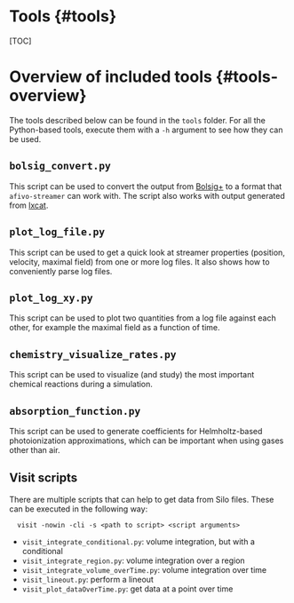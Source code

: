 # Tools {#tools}

[TOC]

# Overview of included tools {#tools-overview}

The tools described below can be found in the `tools` folder. For all the Python-based tools, execute them with a `-h` argument to see how they can be used.

## `bolsig_convert.py`

This script can be used to convert the output from [Bolsig+](https://us.lxcat.net/solvers/BolsigPlus/) to a format that `afivo-streamer` can work with. The script also works with output generated from [lxcat](https://lxcat.net).

## `plot_log_file.py`

This script can be used to get a quick look at streamer properties (position, velocity, maximal field) from one or more log files. It also shows how to conveniently parse log files.

## `plot_log_xy.py`

This script can be used to plot two quantities from a log file against each other, for example the maximal field as a function of time.

## `chemistry_visualize_rates.py`

This script can be used to visualize (and study) the most important chemical reactions during a simulation.

## `absorption_function.py`

This script can be used to generate coefficients for Helmholtz-based photoionization approximations, which can be important when using gases other than air.

## Visit scripts

There are multiple scripts that can help to get data from Silo files. These can be executed in the following way:

      visit -nowin -cli -s <path to script> <script arguments>

* `visit_integrate_conditional.py`: volume integration, but with a conditional
* `visit_integrate_region.py`: volume integration over a region
* `visit_integrate_volume_overTime.py`: volume integration over time
* `visit_lineout.py`: perform a lineout
* `visit_plot_dataOverTime.py`: get data at a point over time
